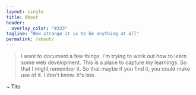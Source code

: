 ```yaml
---
layout: single
title: About
header:
  overlay_color: "#333"
tagline: "How strange it is to be anything at all"
permalink: /about/
---
```


> I want to document a few things. I'm trying to work out how to learn some web development. This is a place to capture my learnings. So that I might remember it. So that maybe if you find it, you could make use of it. I don't know. It's late. 

~ Tito